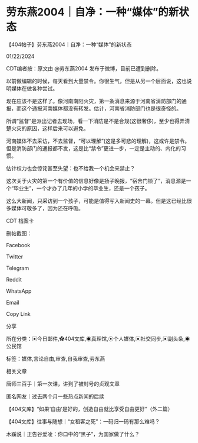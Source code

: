 # 劳东燕2004｜自净：一种“媒体”的新状态

【404帖子】劳东燕2004｜自净：一种“媒体”的新状态

01/22/2024

CDT编者按：原文由 @劳东燕2004 发布于微博，目前已遭到删除。

以前做编辑的时候，每天看到大量禁令。你很生气，但是从另一个层面说，这也说明媒体在做各种尝试。

现在应该不是这样了。像河南南阳火灾，第一条消息来源于河南省消防部门的通报，而这个通报河南媒体都没有转发。估计，河南省消防部门也是很奇怪的。

所谓“监督”是派出记者去现场，看一下消防是不是合规(这很奢侈)，至少也得弄清楚火灾的原因，这样后来可以避免。

河南媒体不去采访，不去监督，“可以理解”(这是多可悲的理解)，这或许是禁令。但是消防部门的通报都不发，这是比“禁令”更进一步，一定是主动的、内化的习惯。

估计权力也会惊诧甚至失望：也不给我一个机会来禁止？

这次关于火灾的第一个有价值的信息好像是扬子晚报，“宿舍门锁了”，消息源是一个“毕业生”，一个才办了几年的小学的毕业生，还是一个孩子。

这么大新闻，只采访到一个孩子，可能是值得写入新闻史的一幕。但是这已经比很多媒体可敬多了，因为还在呼吸。

CDT 档案卡













删帖截图：

Facebook

Twitter

Telegram

Reddit

WhatsApp

Email

Copy Link

分享

所在分类：▣今日邮件,✿404文库,◉真理馆,⦿个人媒体,▣社交同步,▣副头条,◉公民馆

标签：媒体,言论自由,审查,自我审查,劳东燕

相关文章

唐师三百手｜第一次课，讲到了被封号的贞观文章

匿名网友｜过去两个月一些热点新闻的后续

【404文库】“如果‘自由’是好的，创造自由就比享受自由更好”（外二篇）

【404文库】往事与随想｜“女租客之死”：一码归一码有那么难吗？

木蹊说｜正告谷爱凌：你口中的“黑子”，为国家做了什么？